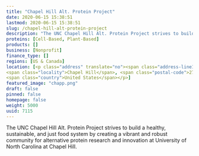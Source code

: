 ```yaml
---
title: "Chapel Hill Alt. Protein Project"
date: 2020-06-15 15:38:51
lastmod: 2020-06-15 15:38:51
slug: /chapel-hill-alt-protein-project
description: "The UNC Chapel Hill Alt. Protein Project strives to build a healthy, sustainable, and just food system by creating a vibrant and robust community for alternative protein research and innovation at University of North Carolina at Chapel Hill."
proteins: [Cell-Based, Plant-Based]
products: []
business: [Nonprofit]
finance_type: []
regions: [US & Canada]
location: [<p class="address" translate="no"><span class="address-line1">South Columbia Street</span><br>
<span class="locality">Chapel Hill</span>, <span class="postal-code">27514</span><br>
<span class="country">United States</span></p>]
featured_image: "chapp.png"
draft: false
pinned: false
homepage: false
weight: 5000
uuid: 7115
---
```

<p>The UNC Chapel Hill Alt. Protein Project strives to build a healthy, sustainable, and just food system by creating a vibrant and robust community for alternative protein research and innovation at University of North Carolina at Chapel Hill.</p>
